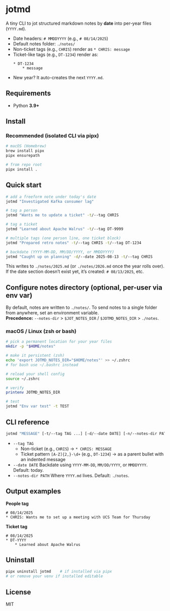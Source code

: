 # jotmd

A tiny CLI to jot structured markdown notes by **date** into per-year files (`YYYY.md`).

- Date headers: `# MMDDYYYY` (e.g., `# 08/14/2025`)
- Default notes folder: `./notes/`
- Non-ticket tags (e.g., `CHRIS`) render as `* CHRIS: message`
- Ticket-like tags (e.g., `DT-1234`) render as:
  ```
  * DT-1234
      * message
  ```
- New year? It auto-creates the next `YYYY.md`.

## Requirements

- Python **3.9+**

## Install

### Recommended (isolated CLI via pipx)

```bash
# macOS (Homebrew)
brew install pipx
pipx ensurepath

# from repo root
pipx install .
```

## Quick start

```bash
# add a freeform note under today's date
jotmd "Investigated Kafka consumer lag"

# tag a person
jotmd "Wants me to update a ticket" -t/--tag CHRIS

# tag a ticket
jotmd "Learned about Apache Walrus" -t/--tag DT-9999

# multiple tags (one person line, one ticket block)
jotmd "Prepared retro notes" -t/--tag CHRIS -t/--tag DT-1234

# backdate (YYYY-MM-DD, MM/DD/YYYY, or MMDDYYYY)
jotmd "Caught up on planning" -d/--date 2025-08-13 -t/--tag CHRIS
```

This writes to `./notes/2025.md` (or `./notes/2026.md` once the year rolls over).
If the date section doesn’t exist yet, it’s created: `# 08/13/2025`, etc.

## Configure notes directory (optional, per-user via env var)

By default, notes are written to `./notes/`. To send notes to a single folder from anywhere, set an environment variable.  
**Precedence:** `--notes-dir` > `$JOT_NOTES_DIR` / `$JOTMD_NOTES_DIR` > `./notes`.

### macOS / Linux (zsh or bash)
```bash
# pick a permanent location for your year files
mkdir -p "$HOME/notes"

# make it persistent (zsh)
echo 'export JOTMD_NOTES_DIR="$HOME/notes"' >> ~/.zshrc
# for bash use ~/.bashrc instead

# reload your shell config
source ~/.zshrc

# verify
printenv JOTMD_NOTES_DIR

# test
jotmd "Env var test" -t TEST
```

## CLI reference

```bash
jotmd "MESSAGE" [-t/--tag TAG ...] [-d/--date DATE] [-n/--notes-dir PATH]
```
- `--tag TAG`
  - Non-ticket (e.g., `CHRIS`) → `* CHRIS: MESSAGE`
  - Ticket pattern `[A-Z]{2,}-\d+` (e.g., `DT-1234`) → as a parent bullet with an indented message
- `--date DATE` Backdate using `YYYY-MM-DD`, `MM/DD/YYYY`, or `MMDDYYYY`. Default: today.
- `--notes-dir PATH` Where `YYYY.md` lives. Default: `./notes`.

## Output examples

**People tag**

```
# 08/14/2025
* CHRIS: Wants me to set up a meeting with UCS Team for Thursday
```

**Ticket tag**

```
# 08/14/2025
* DT-YYYY
    * Learned about Apache Walrus
```

## Uninstall

```bash
pipx uninstall jotmd    # if installed via pipx
# or remove your venv if installed editable
```

## License

MIT
